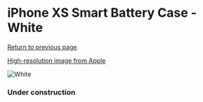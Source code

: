 # iPhone XS Smart Battery Case - White

[Return to previous page](/iphone_x)

[High-resolution image from Apple](https://store.storeimages.cdn-apple.com/8756/as-images.apple.com/is/MRXL2?wid=4500&hei=4500&fmt=png)

<div style="width: 384px"><img src="/everysource/MRXL2.png" alt="White"></div>

### Under construction
